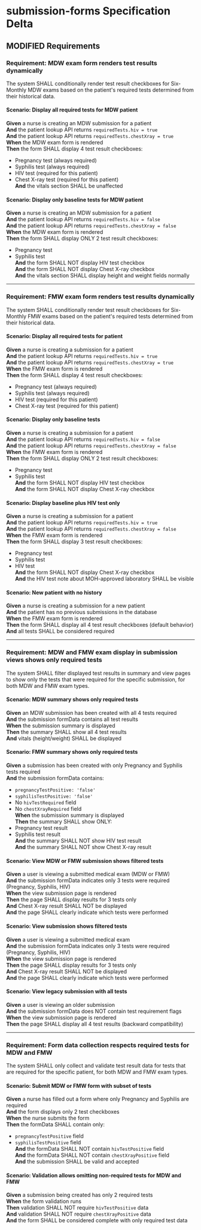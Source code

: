 # submission-forms Specification Delta

## MODIFIED Requirements

### Requirement: MDW exam form renders test results dynamically
The system SHALL conditionally render test result checkboxes for Six-Monthly MDW exams based on the patient's required tests determined from their historical data.

#### Scenario: Display all required tests for MDW patient
**Given** a nurse is creating an MDW submission for a patient  
**And** the patient lookup API returns `requiredTests.hiv = true`  
**And** the patient lookup API returns `requiredTests.chestXray = true`  
**When** the MDW exam form is rendered  
**Then** the form SHALL display 4 test result checkboxes:
- Pregnancy test (always required)
- Syphilis test (always required)
- HIV test (required for this patient)
- Chest X-ray test (required for this patient)  
**And** the vitals section SHALL be unaffected

#### Scenario: Display only baseline tests for MDW patient
**Given** a nurse is creating an MDW submission for a patient  
**And** the patient lookup API returns `requiredTests.hiv = false`  
**And** the patient lookup API returns `requiredTests.chestXray = false`  
**When** the MDW exam form is rendered  
**Then** the form SHALL display ONLY 2 test result checkboxes:
- Pregnancy test
- Syphilis test  
**And** the form SHALL NOT display HIV test checkbox  
**And** the form SHALL NOT display Chest X-ray checkbox  
**And** the vitals section SHALL display height and weight fields normally

---

### Requirement: FMW exam form renders test results dynamically
The system SHALL conditionally render test result checkboxes for Six-Monthly FMW exams based on the patient's required tests determined from their historical data.

#### Scenario: Display all required tests for patient
**Given** a nurse is creating a submission for a patient  
**And** the patient lookup API returns `requiredTests.hiv = true`  
**And** the patient lookup API returns `requiredTests.chestXray = true`  
**When** the FMW exam form is rendered  
**Then** the form SHALL display 4 test result checkboxes:
- Pregnancy test (always required)
- Syphilis test (always required)
- HIV test (required for this patient)
- Chest X-ray test (required for this patient)

#### Scenario: Display only baseline tests
**Given** a nurse is creating a submission for a patient  
**And** the patient lookup API returns `requiredTests.hiv = false`  
**And** the patient lookup API returns `requiredTests.chestXray = false`  
**When** the FMW exam form is rendered  
**Then** the form SHALL display ONLY 2 test result checkboxes:
- Pregnancy test
- Syphilis test  
**And** the form SHALL NOT display HIV test checkbox  
**And** the form SHALL NOT display Chest X-ray checkbox

#### Scenario: Display baseline plus HIV test only
**Given** a nurse is creating a submission for a patient  
**And** the patient lookup API returns `requiredTests.hiv = true`  
**And** the patient lookup API returns `requiredTests.chestXray = false`  
**When** the FMW exam form is rendered  
**Then** the form SHALL display 3 test result checkboxes:
- Pregnancy test
- Syphilis test
- HIV test  
**And** the form SHALL NOT display Chest X-ray checkbox  
**And** the HIV test note about MOH-approved laboratory SHALL be visible

#### Scenario: New patient with no history
**Given** a nurse is creating a submission for a new patient  
**And** the patient has no previous submissions in the database  
**When** the FMW exam form is rendered  
**Then** the form SHALL display all 4 test result checkboxes (default behavior)  
**And** all tests SHALL be considered required

---

### Requirement: MDW and FMW exam display in submission views shows only required tests
The system SHALL filter displayed test results in summary and view pages to show only the tests that were required for the specific submission, for both MDW and FMW exam types.

#### Scenario: MDW summary shows only required tests
**Given** an MDW submission has been created with all 4 tests required  
**And** the submission formData contains all test results  
**When** the submission summary is displayed  
**Then** the summary SHALL show all 4 test results  
**And** vitals (height/weight) SHALL be displayed

#### Scenario: FMW summary shows only required tests
**Given** a submission has been created with only Pregnancy and Syphilis tests required  
**And** the submission formData contains:
- `pregnancyTestPositive: 'false'`
- `syphilisTestPositive: 'false'`
- No `hivTestRequired` field
- No `chestXrayRequired` field  
**When** the submission summary is displayed  
**Then** the summary SHALL show ONLY:
- Pregnancy test result
- Syphilis test result  
**And** the summary SHALL NOT show HIV test result  
**And** the summary SHALL NOT show Chest X-ray result

#### Scenario: View MDW or FMW submission shows filtered tests
**Given** a user is viewing a submitted medical exam (MDW or FMW)  
**And** the submission formData indicates only 3 tests were required (Pregnancy, Syphilis, HIV)  
**When** the view submission page is rendered  
**Then** the page SHALL display results for 3 tests only  
**And** Chest X-ray result SHALL NOT be displayed  
**And** the page SHALL clearly indicate which tests were performed

#### Scenario: View submission shows filtered tests
**Given** a user is viewing a submitted medical exam  
**And** the submission formData indicates only 3 tests were required (Pregnancy, Syphilis, HIV)  
**When** the view submission page is rendered  
**Then** the page SHALL display results for 3 tests only  
**And** Chest X-ray result SHALL NOT be displayed  
**And** the page SHALL clearly indicate which tests were performed

#### Scenario: View legacy submission with all tests
**Given** a user is viewing an older submission  
**And** the submission formData does NOT contain test requirement flags  
**When** the view submission page is rendered  
**Then** the page SHALL display all 4 test results (backward compatibility)

---

### Requirement: Form data collection respects required tests for MDW and FMW
The system SHALL only collect and validate test result data for tests that are required for the specific patient, for both MDW and FMW exam types.

#### Scenario: Submit MDW or FMW form with subset of tests
**Given** a nurse has filled out a form where only Pregnancy and Syphilis are required  
**And** the form displays only 2 test checkboxes  
**When** the nurse submits the form  
**Then** the formData SHALL contain only:
- `pregnancyTestPositive` field
- `syphilisTestPositive` field  
**And** the formData SHALL NOT contain `hivTestPositive` field  
**And** the formData SHALL NOT contain `chestXrayPositive` field  
**And** the submission SHALL be valid and accepted

#### Scenario: Validation allows omitting non-required tests for MDW and FMW
**Given** a submission being created has only 2 required tests  
**When** the form validation runs  
**Then** validation SHALL NOT require `hivTestPositive` data  
**And** validation SHALL NOT require `chestXrayPositive` data  
**And** the form SHALL be considered complete with only required test data
